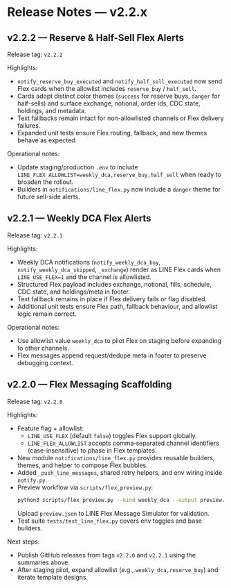# Release Notes — v2.2.x

## v2.2.2 — Reserve & Half-Sell Flex Alerts
Release tag: `v2.2.2`

Highlights:
- `notify_reserve_buy_executed` and `notify_half_sell_executed` now send Flex cards when the allowlist includes `reserve_buy` / `half_sell`.
- Cards adopt distinct color themes (`success` for reserve buys, `danger` for half-sells) and surface exchange, notional, order ids, CDC state, holdings, and metadata.
- Text fallbacks remain intact for non-allowlisted channels or Flex delivery failures.
- Expanded unit tests ensure Flex routing, fallback, and new themes behave as expected.

Operational notes:
- Update staging/production `.env` to include `LINE_FLEX_ALLOWLIST=weekly_dca,reserve_buy,half_sell` when ready to broaden the rollout.
- Builders in `notifications/line_flex.py` now include a `danger` theme for future sell-side alerts.

## v2.2.1 — Weekly DCA Flex Alerts
Release tag: `v2.2.1`

Highlights:
- Weekly DCA notifications (`notify_weekly_dca_buy`, `notify_weekly_dca_skipped`, `_exchange`) render as LINE Flex cards when `LINE_USE_FLEX=1` and the channel is allowlisted.
- Structured Flex payload includes exchange, notional, fills, schedule, CDC state, and holdings/meta in footer.
- Text fallback remains in place if Flex delivery fails or flag disabled.
- Additional unit tests ensure Flex path, fallback behaviour, and allowlist logic remain correct.

Operational notes:
- Use allowlist value `weekly_dca` to pilot Flex on staging before expanding to other channels.
- Flex messages append request/dedupe meta in footer to preserve debugging context.


## v2.2.0 — Flex Messaging Scaffolding
Release tag: `v2.2.0`

Highlights:
- Feature flag + allowlist:
  - `LINE_USE_FLEX` (default `false`) toggles Flex support globally.
  - `LINE_FLEX_ALLOWLIST` accepts comma‑separated channel identifiers (case-insensitive) to phase in Flex templates.
- New module `notifications/line_flex.py` provides reusable builders, themes, and helper to compose Flex bubbles.
- Added `_push_line_messages`, shared retry helpers, and env wiring inside `notify.py`.
- Preview workflow via `scripts/flex_preview.py`:
  ```bash
  python3 scripts/flex_preview.py --kind weekly_dca --output preview.json
  ```
  Upload `preview.json` to LINE Flex Message Simulator for validation.
- Test suite `tests/test_line_flex.py` covers env toggles and base builders.

Next steps:
- Publish GitHub releases from tags `v2.2.0` and `v2.2.1` using the summaries above.
- After staging pilot, expand allowlist (e.g., `weekly_dca,reserve_buy`) and iterate template designs.
